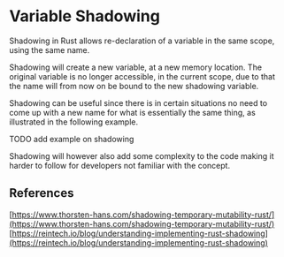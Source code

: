 # Variable Shadowing

Shadowing in Rust allows re-declaration of a variable in the same scope, using the same name.

Shadowing will create a new variable, at a new memory location. The original variable is no longer accessible, in the current scope, due to that the name will from now on be bound to the new shadowing variable.

Shadowing can be useful since there is in certain situations no need to come up with a new name for what is essentially the same thing, as illustrated in the following example.

TODO add example on shadowing

Shadowing will however also add some complexity to the code making it harder to follow for developers not familiar with the concept.

## References

[https://www.thorsten-hans.com/shadowing-temporary-mutability-rust/](https://www.thorsten-hans.com/shadowing-temporary-mutability-rust/)  
[https://reintech.io/blog/understanding-implementing-rust-shadowing](https://reintech.io/blog/understanding-implementing-rust-shadowing)  

